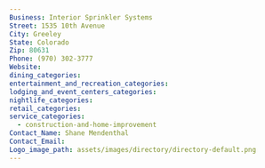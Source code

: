 ```yaml
---
Business: Interior Sprinkler Systems
Street: 1535 10th Avenue
City: Greeley
State: Colorado
Zip: 80631
Phone: (970) 302-3777
Website:
dining_categories:
entertainment_and_recreation_categories:
lodging_and_event_centers_categories:
nightlife_categories:
retail_categories:
service_categories:
  - construction-and-home-improvement
Contact_Name: Shane Mendenthal
Contact_Email:
Logo_image_path: assets/images/directory/directory-default.png
---
```



